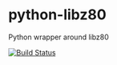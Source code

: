 python-libz80
=============

Python wrapper around libz80

[![Build Status](https://travis-ci.org/mattjeffery/python-libz80.png?branch=master)](https://travis-ci.org/mattjeffery/python-libz80)
